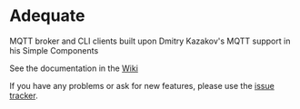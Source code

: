 # Adequate
MQTT broker and CLI clients built upon Dmitry Kazakov's MQTT support in his Simple Components

See the documentation in the [Wiki](https://github.com/RREE/adequate/wiki)

If you have any problems or ask for new features, please use the
[issue tracker](https://github.com/RREE/adequate/issues).
